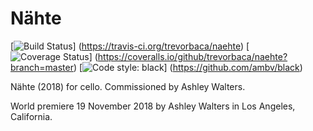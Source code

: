 Nähte
=====

[![Build Status](
    https://travis-ci.org/trevorbaca/naehte.svg?branch=master)]
    (https://travis-ci.org/trevorbaca/naehte)
[![Coverage Status](
    https://coveralls.io/repos/github/trevorbaca/naehte/badge.svg?branch=master)]
    (https://coveralls.io/github/trevorbaca/naehte?branch=master)
[![Code style: black](
    https://img.shields.io/badge/code%20style-black-000000.svg)]
    (https://github.com/ambv/black)

Nähte (2018) for cello. Commissioned by Ashley Walters.

World premiere 19 November 2018 by Ashley Walters in Los Angeles, California.
